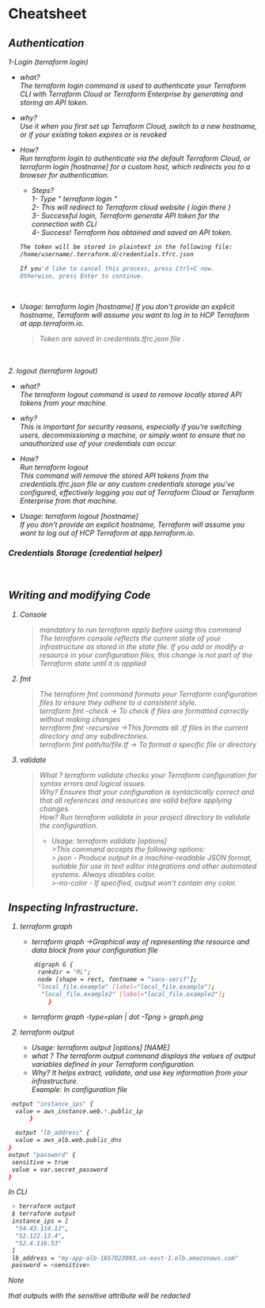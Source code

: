 # Cheatsheet
<em>

## Authentication
   1-Login (terraform login)
   * what?</br>
      The terraform login command is used to authenticate your Terraform CLI with Terraform Cloud or Terraform Enterprise by generating and storing an API token.

   * why?</br>
      Use it when you first set up Terraform Cloud, switch to a new hostname, or if your existing token expires or is revoked

   * How?</br>
      Run terraform login to authenticate via the default Terraform Cloud, or terraform login [hostname] for a custom host, which redirects you to a browser for authentication.

      * Steps? </br>
       1- Type " terraform login "  
       2- This will redirect to Terraform cloud website ( login there ) </br>
       3- Successful login, Terraform generate API token for the connection with CLI </br>
       4- Success! Terraform has obtained and saved an API token.</br>

       ```bash
       The token will be stored in plaintext in the following file:
       /home/username/.terraform.d/credentials.tfrc.json

       If you'd like to cancel this process, press Ctrl+C now.
       Otherwise, press Enter to continue.
       ```
       </br>

   * Usage: terraform login [hostname]
      If you don't provide an explicit hostname, Terraform will assume you want to log in to HCP Terraform at app.terraform.io.

       > Token are saved in credentials.tfrc.json file .

 </br></br>
   2. logout (terraform logout)
   
   * what?</br>
      The terraform logout command is used to remove locally stored API tokens from your machine. 

   * why?</br>
      This is important for security reasons, especially if you're switching users, decommissioning a machine, or simply want to ensure that no unauthorized use of your credentials can occur.

   * How?</br>
      Run terraform logout </br>
      This command will remove the stored API tokens from the credentials.tfrc.json file or any custom credentials storage you've configured, effectively logging you out of Terraform Cloud or Terraform Enterprise from that machine.

   * Usage: terraform logout [hostname]</br>
      If you don't provide an explicit hostname, Terraform will assume you want to log out of HCP Terraform at app.terraform.io.


### Credentials Storage (credential helper)
</br>

## Writing and modifying Code
   1. Console
      > mandatory to run terraform apply before using this command</br>
      >The terraform console reflects the current state of your infrastructure as stored in the state file.  If you add or modify a resource in your configuration files, this change is not part of the Terraform state until it is applied

   2. fmt
      > The terraform fmt command formats your Terraform configuration files to ensure they adhere to a consistent style. </br>
      >terraform fmt -check   -> To check if files are formatted correctly without making changes </br>
      >terraform fmt -recursive   ->This formats all .tf files in the current directory and any subdirectories.</br>
      > terraform fmt path/to/file.tf    ->  To format a specific file or directory 
   3. validate
      > What ? terraform validate checks your Terraform configuration for syntax errors and logical issues.</br>
      >Why?  Ensures that your configuration is syntactically correct and that all references and resources are valid before applying changes.</br>
      >How? Run terraform validate in your project directory to validate the configuration.</br>
      > * Usage: terraform validate [options]</br>
    >This command accepts the following options:</br>
    > json - Produce output in a machine-readable JSON format, suitable for use in text editor integrations and other automated systems. Always disables color.</br>
    >-no-color - If specified, output won't contain any color.</br>


## Inspecting Infrastructure.

   1. terraform graph
      + terraform graph ->Graphical way of representing the resource and data block from your configuration file</br>
       ```bash
           digraph G {
            rankdir = "RL";
            node [shape = rect, fontname = "sans-serif"];
            "local_file.example" [label="local_file.example"];
             "local_file.example2" [label="local_file.example2"];
               }
       ```
       + terraform graph -type=plan | dot -Tpng > graph.png </br>

   2. terraform output
      + Usage:  terraform output [options] [NAME]</br>
      + what ? The terraform output command displays the values of output variables defined in your Terraform configuration.</br>
      + Why? It helps extract, validate, and use key information from your infrastructure.</br>
 Example: In configuration file
 ```bash
  output "instance_ips" {
   value = aws_instance.web.*.public_ip
       }

   output "lb_address" {
   value = aws_alb.web.public_dns
 }
 output "password" {
  sensitive = true
  value = var.secret_password
 }
 ```
 In CLI
```bash
 > terraform output
 $ terraform output
 instance_ips = [
  "54.43.114.12",
  "52.122.13.4",
  "52.4.116.53"
 ]
 lb_address = "my-app-alb-1657023003.us-east-1.elb.amazonaws.com"
 password = <sensitive>
```
>[!NOTE]
>that outputs with the sensitive attribute will be redacted




</em>